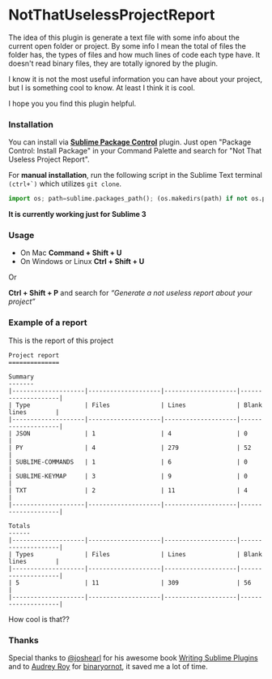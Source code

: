 # NotThatUselessProjectReport

The idea of this plugin is generate a text file with some info about the current open folder or project. By some info I mean the total of files the folder has, the types of files and how much lines of code each type have. It doesn't read binary files, they are totally ignored by the plugin.

I know it is not the most useful information you can have about your project, but I is something cool to know. At least I think it is cool.

I hope you you find this plugin helpful.

### Installation

You can install via [**Sublime Package Control**](http://wbond.net/sublime_packages/package_control) plugin.
Just open "Package Control: Install Package" in your Command Palette and search for "Not That Useless Project Report".


For **manual installation**, run the following script in the Sublime Text terminal ```(ctrl+`)``` which utilizes ```git clone```.

```python
import os; path=sublime.packages_path(); (os.makedirs(path) if not os.path.exists(path) else None); window.run_command('exec', {'cmd': ['git', 'clone', 'https://github.com/pererinha/NotThatUselessProjectReport', 'NotThatUselessProjectReport'], 'working_dir': path})
```


**It is currently working just for Sublime 3**

### Usage
* On Mac **Command + Shift + U**
* On Windows or Linux **Ctrl + Shift + U**

Or 

**Ctrl + Shift + P** and search for *“Generate a not useless report about your project”*


### Example of a report
This is the report of this project

```
Project report
==============

Summary
-------
|--------------------|--------------------|--------------------|--------------------|
| Type               | Files              | Lines              | Blank lines        |
|--------------------|--------------------|--------------------|--------------------|
| JSON               | 1                  | 4                  | 0                  |
| PY                 | 4                  | 279                | 52                 |
| SUBLIME-COMMANDS   | 1                  | 6                  | 0                  |
| SUBLIME-KEYMAP     | 3                  | 9                  | 0                  |
| TXT                | 2                  | 11                 | 4                  |
|--------------------|--------------------|--------------------|--------------------|

Totals
------
|--------------------|--------------------|--------------------|--------------------|
| Types              | Files              | Lines              | Blank lines        |
|--------------------|--------------------|--------------------|--------------------|
| 5                  | 11                 | 309                | 56                 |
|--------------------|--------------------|--------------------|--------------------|
```

How cool is that??

### Thanks

Special thanks to [@joshearl](https://github.com/joshearl) for his awesome book [Writing Sublime Plugins](https://leanpub.com/writing-sublime-plugins) and to [Audrey Roy](https://github.com/audreyr) for [binaryornot](https://github.com/audreyr/binaryornot), it saved me a lot of time.

